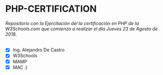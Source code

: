 # PHP-CERTIFICATION

###### Repositorio con la Ejercitación del la certificación en PHP de la W3Schools.com que comienzo a realizar el día Jueves 23 de Agosto de 2018.

- [x] Ing. Alejandro De Castro
- [x] W3Schools
- [x] MAMP
- [X] MAC :)
